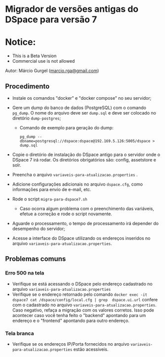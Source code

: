 # Migrador de versões antigas do DSpace para versão 7

# Notice:
- This is a Beta Version
- Commercial use is not allowed

Autor: Márcio Gurgel (marcio.rga@gmail.com)

## Procedimento

- Instale os comandos "docker" e "docker compose" no seu servidor;
- Gere um dump do banco de dados (PostgreSQL) com o comando `pg_dump`. O nome do arquivo deve ser `dump.sql` e deve ser colocado no diretório `dump-postgres`;
  - Comando de exemplo para geração do dump: 
  
    `pg_dump --dbname=postgresql://dspace:dspace@192.169.5.126:5005/dspace > dump.sql`
- Copie o diretório de instalação do DSpace antigo para o servidor onde o DSpace 7 irá rodar. Os diretórios obrigatórios são: config, assetstore e solr.
- Preencha o arquivo `variaveis-para-atualizacao.properties` .
- Adicione configurações adicionais no arquivo `dspace.cfg`, como informações para envio de e-mail, etc.
- Rode o script `migra-para-dspace7.sh`
  - Caso ocorra algum problema com o preenchimento das variáveis, efetue a correção e rode o script novamente.

- Aguarde o processamento, o tempo de processamento irá depender do desempenho do servidor;
- Acesse a interface do DSpace utilizando os endereços inseridos no arquivo `variaveis-para-atualizacao.properties`.


## Problemas comuns

### Erro 500 na tela
- Verifique se está acessando o DSpace pelo endereço cadastrado no arquivo `variaveis-para-atualizacao.properties`
- Verifique se o endereço retornado pelo comando `docker exec -it dspace7 cat /dspace/config/local.cfg | grep  dspace.ui.url` confere com o cadastrado no arquivo `variaveis-para-atualizacao.properties`. Caso negativo, refaça a migração com os valores corretos. Isso pode acontecer caso você tenha feito o "backend" apontando para um endereço e o "frontend" apontando para outro endereço.


### Tela branca
- Verifique se os endereços IP/Porta fornecidos no arquivo `variaveis-para-atualizacao.properties` estão acessíveis.